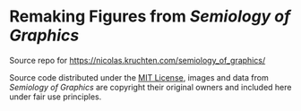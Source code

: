 # Remaking Figures from *Semiology of Graphics*

Source repo for https://nicolas.kruchten.com/semiology_of_graphics/

Source code distributed under the [MIT License](LICENSE.md), images and data
from *Semiology of Graphics* are copyright their original owners and included 
here under fair use principles.
